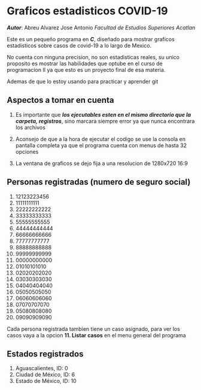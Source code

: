 # Graficos estadisticos COVID-19

***Autor***: Abreu Alvarez Jose Antonio
*Facultad de Estudios Superiores Acatlan*

Este es un pequeño programa en ***C***, diseñado para mostrar graficos estadisticos sobre 
casos de covid-19 a lo largo de Mexico.

No cuenta con ninguna precision, no son estadisticas reales, su unico proposito es 
mostrar las habilidades que optube en el curso de programacion II ya que esto es un
proyecto final de esa materia.

Ademas de que lo estoy usando para practicar y aprender git

## Aspectos a tomar en cuenta

1. Es importante que ***los ejecutables esten en el mismo directorio que la carpeta, registros***, sino marcara siempre error ya que nunca encontrara los archivos

2. Aconsejo de que a la hora de ejecutar el codigo se use la consola en pantalla completa ya que el programa cuenta con menus de hasta 32 opciones

3. La ventana de graficos se dejo fija a una resolucion de 1280x720 16:9

## Personas registradas (numero de seguro social)
   1. 12123223456 
   2. 11111111111
   3. 22222222222
   4. 33333333333
   5. 55555555555
   6. 44444444444
   7. 66666666666
   8. 77777777777
   9. 88888888888
   10. 99999999999
   11. 00000000000
   12. 01010101010
   13. 02020202020
   14. 03030303030
   15. 04040404040
   16. 05050505050
   17. 06060606060
   18. 07070707070
   19. 05080808080
   20. 09090909090
   
Cada persona registrada tambien tiene un caso asignado, para ver los casos vaya a la opcion **11. Listar casos** en el menu general del programa   

## Estados registrados
   1. Aguascalientes, ID: 0
   2. Ciudad de México, ID: 6
   3. Estado de México, ID: 10

